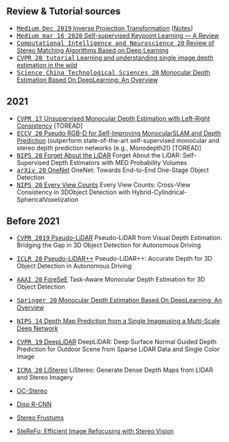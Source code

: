 <!-- CSS -->
<link rel="stylesheet" style="text/css" href="styles.css">
<!--     -->

## Review & Tutorial sources
- [<kbd>Medium Dec 2019</kbd> Inverse Projection Transformation](https://towardsdatascience.com/inverse-projection-transformation-c866ccedef1c) [[Notes](depth_estimation/inverse_projection.md)]
- [<kbd>Medium mar 16 2020</kbd> Self-supervised Keypoint Learning — A Review](https://towardsdatascience.com/self-supervised-keypoint-learning-aade18081fc3)
- [<kbd>Computational Intelligence and Neuroscience 20</kbd> Review of Stereo Matching Algorithms Based on Deep Learning](https://downloads.hindawi.com/journals/cin/2020/8562323.pdf)
- [<kbd>CVPR 20 tutorial</kbd> Learning and understanding single image depth estimation in the wild](https://sites.google.com/view/cvpr-2020-depth-from-mono/home/talks-slides)
- [<kbd>Science China Technological Sciences 20</kbd> Monocular Depth Estimation Based On DeepLearning: An Overview](https://arxiv.org/pdf/2003.06620.pdf)

## 2021
- [<kbd>CVPR 17</kbd> Unsupervised Monocular Depth Estimation with Left-Right Consistency](https://arxiv.org/pdf/1609.03677.pdf) [TOREAD]
- [<kbd>ECCV 20</kbd> Pseudo RGB-D for Self-Improving MonocularSLAM and Depth Prediction](https://arxiv.org/pdf/2004.10681.pdf) (outperform  state-of-the-art self-supervised monocular and stereo depth prediction networks (e.g., Monodepth2)) [TOREAD]
- [<kbd>NIPS 20</kbd> Forget About the LiDAR]() Forget About the LiDAR: Self-Supervised Depth Estimators with MED Probability Volumes
- [<kbd>arXiv 20</kbd> OneNet]() OneNet: Towards End-to-End One-Stage Object Detection
- [<kbd>NIPS 20</kbd> Every View Counts](3d_od/every_view_counts.md) Every View Counts: Cross-View Consistency in 3DObject Detection with Hybrid-Cylindrical-SphericalVoxelization

## Before 2021

- [<kbd>CVPR 2019</kbd> Pseudo-LiDAR](3d_od/pseudo_lidar.md) Pseudo-LiDAR from Visual Depth Estimation: Bridging the Gap in 3D Object Detection for Autonomous Driving
- [<kbd>ICLR 20</kbd> Pseudo-LiDAR++](3d_od/pseudo_lidar++.md) Pseudo-LiDAR++: Accurate Depth for 3D Object Detection in Autonomous Driving
- [<kbd>AAAI 20</kbd> ForeSeE](3d_od/foresee.md) Task-Aware Monocular Depth Estimation for 3D Object Detection

- [<kbd>Springer 20</kbd> Monocular Depth Estimation Based On DeepLearning: An Overview](https://arxiv.org/pdf/2003.06620.pdf)
- [<kbd>NIPS 14</kbd> Depth Map Prediction from a Single Imageusing a Multi-Scale Deep Network](https://arxiv.org/pdf/1406.2283.pdf)
- [<kbd>CVPR 19</kbd> DeepLiDAR](#) DeepLiDAR: Deep Surface Normal Guided Depth Prediction for Outdoor Scene from Sparse LiDAR Data and Single Color Image
- [<kbd>ICRA 20</kbd> LiStereo](https://arxiv.org/pdf/1905.02744.pdf) LiStereo: Generate Dense Depth Maps from LIDAR and Stereo Imagery
- [OC-Stereo]()
- [Disp R-CNN]()
- [Stereo Frustums]()
- [SteReFo: Efficient Image Refocusing with Stereo Vision]()
